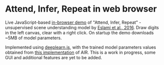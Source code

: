 # Attend, Infer, Repeat in web browser

Live JavaScript-based [in-browser demo](https://aakhundov.github.io/airdemo/) of "Attend, Infer, Repeat" - unsupervised scene understanding model by [Eslami et al., 2016](https://arxiv.org/abs/1603.08575). Draw digits in the left canvas, clear with a right click. On startup the demo downloads ~5MB of model parameters.

Implemented using [deeplearn.js](https://deeplearnjs.org), with the trained model parameters values obtained from [this implementation](https://github.com/aakhundov/tf-attend-infer-repeat) of AIR. This is a work in progress, some GUI and additional features are yet to be added.
